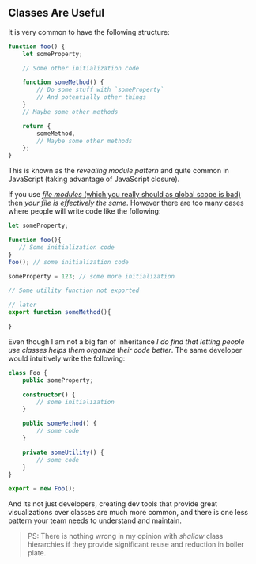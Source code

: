 ## Classes Are Useful

It is very common to have the following structure:

```ts
function foo() {
    let someProperty;

    // Some other initialization code

    function someMethod() {
        // Do some stuff with `someProperty`
        // And potentially other things
    }
    // Maybe some other methods

    return {
        someMethod,
        // Maybe some other methods
    };
}
```

This is known as the *revealing module pattern* and quite common in JavaScript (taking advantage of JavaScript closure).

If you use [*file modules* (which you really should as global scope is bad)](../project/modules.md) then *your file is effectively the same*. However there are too many cases where people will write code like the following:

```ts
let someProperty;

function foo(){
   // Some initialization code
}
foo(); // some initialization code

someProperty = 123; // some more initialization

// Some utility function not exported

// later
export function someMethod(){

}
```

Even though I am not a big fan of inheritance *I do find that letting people use classes helps them organize their code better*. The same developer would intuitively write the following:

```ts
class Foo {
    public someProperty;

    constructor() {
        // some initialization
    }

    public someMethod() {
        // some code
    }

    private someUtility() {
        // some code
    }
}

export = new Foo();
```

And its not just developers, creating dev tools that provide great visualizations over classes are much more common, and there is one less pattern your team needs to understand and maintain.

> PS: There is nothing wrong in my opinion with *shallow* class hierarchies if they provide significant reuse and reduction in boiler plate.
